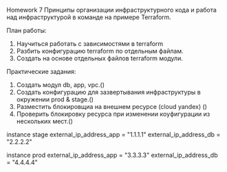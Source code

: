 Homework 7 Принципы организации инфраструктурного кода и работа над инфраструктурой в команде на примере Terraform.

План работы:

1. Научиться работать с зависимостями в terraform
2. Разбить конфигурацию terraform по отдельным файлам.
3. Создать на основе отдельных файлов terraform модули.


Практические задания:

1. Создать модул db, app, vpc.()
2. Создать конфигурацию для зазвертывания инфраструктуры в окружении prod & stage.()
3. Разместить блокировщиа на внешнем ресурсе (cloud yandex) ()
4. Проверить блокировку ресурса при изменении коyфигурации из нескольких мест.()

instance stage external_ip_address_app = "1.1.1.1" external_ip_address_db = "2.2.2.2"

instance prod external_ip_address_app = "3.3.3.3" external_ip_address_db = "4.4.4.4"
